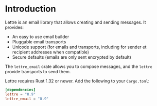 # Introduction

Lettre is an email library that allows creating and sending messages. It provides:

* An easy to use email builder
* Pluggable email transports
* Unicode support (for emails and transports, including for sender et recipient addresses when compatible)
* Secure defaults (emails are only sent encrypted by default)

The `lettre_email` crate allows you to compose messages, and the `lettre`
provide transports to send them.

Lettre requires Rust 1.32 or newer. Add the following to your `Cargo.toml`:

```toml
[dependencies]
lettre = "0.9"
lettre_email = "0.9"
```
